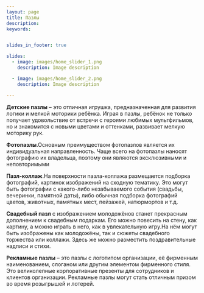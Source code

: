 ```yaml
---
layout: page
title: Пазлы
description:
keywords:


slides_in_footer: true

slides:
  - image: images/home_slider_1.png
    description: Image description

  - image: images/home_slider_2.png
    description: Image description

---
```


**Детские пазлы** – это отличная игрушка, предназначенная для развития логики и мелкой моторики ребёнка. Играя в пазлы, ребёнок не только получает удовольствие от встречи с героями любимых мультфильмов, но и знакомится с новыми цветами и оттенками, развивает мелкую моторику рук.

**Фотопазлы**.Основным преимуществом фотопазлов является их индивидуальная направленность. Чаще всего на фотопазлы наносят фотографию их владельца, поэтому они являются эксклюзивными и неповторимыми

**Пазл-коллаж**.На поверхности пазла-коллажа размещается подборка фотографий, картинок изображений на сходную тематику. Это могут быть фотографии с какого-либо незабываемого события (свадьбы, вечеринки, памятной даты), либо обычная подборка фотографий цветов, животных, памятных мест, пейзажей, натюрмортов и т.д.

**Свадебный пазл** с изображением молодожёнов станет прекрасным дополнением к свадебным подаркам. Его можно повесить на стену, как картину, а можно играть в него, как в увлекательную игру.На нём могут быть изображены как молодожёны, так и сюжеты свадебного торжества или коллажи. Здесь же можно разместить поздравительные надписи и стихи.

**Рекламные пазлы** – это пазлы с логотипом организации, её фирменным наименованием, слоганом или другим элементом фирменного стиля. Это великолепные корпоративные презенты для сотрудников и клиентов организации. Рекламные пазлы могут стать отличным призом во время розыгрышей и лотерей.